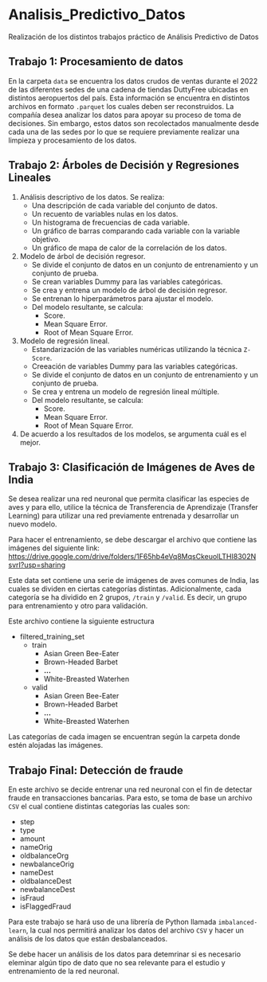 # Analisis_Predictivo_Datos
Realización de los distintos trabajos práctico de Análisis Predictivo de Datos

## Trabajo 1: Procesamiento de datos

  En la carpeta `data` se encuentra los datos crudos de ventas durante el 2022 de las diferentes sedes de una cadena de tiendas DuttyFree ubicadas en distintos aeropuertos del país.
  Esta información se encuentra en distintos archivos en formato `.parquet` los cuales deben ser reconstruidos. La compañía desea analizar los datos para apoyar su proceso de toma de decisiones. Sin embargo, estos datos son recolectados manualmente desde cada una de las sedes por lo que se requiere previamente realizar una limpieza y procesamiento de los datos.

## Trabajo 2: Árboles de Decisión y Regresiones Lineales

1. Análisis descriptivo de los datos. Se realiza:
    - Una descripción de cada variable del conjunto de datos.
    - Un recuento de variables nulas en los datos.
    - Un histograma de frecuencias de cada variable.
    - Un gráfico de barras comparando cada variable con la variable objetivo.
    - Un gráfico de mapa de calor de la correlación de los datos.
2. Modelo de árbol de decisión regresor.
    - Se divide el conjunto de datos en un conjunto de entrenamiento y un conjunto de prueba.
    - Se crean variables Dummy para las variables categóricas.
    - Se crea y entrena un modelo de árbol de decisión regresor.
    - Se entrenan lo hiperparámetros para ajustar el modelo.
    - Del modelo resultante, se calcula:
        - Score.
        - Mean Square Error.
        - Root of Mean Square Error.
3. Modelo de regresión lineal.
    - Estandarización de las variables numéricas utilizando la técnica `Z-Score`.
    - Creeación de variables Dummy para las variables categóricas.
    - Se divide el conjunto de datos en un conjunto de entrenamiento y un conjunto de prueba.
    - Se crea y entrena un modelo de regresión lineal múltiple.
    - Del modelo resultante, se calcula:
        - Score.
        - Mean Square Error.
        - Root of Mean Square Error.
4. De acuerdo a los resultados de los modelos, se argumenta cuál es el mejor.

## Trabajo 3: Clasificación de Imágenes de Aves de India

Se desea realizar una red neuronal que permita clasificar las especies de aves y para ello, utilice la técnica de Transferencia de Aprendizaje (Transfer Learning) para utilizar una red previamente entrenada y desarrollar un nuevo modelo.

Para hacer el entrenamiento, se debe descargar el archivo que contiene las imágenes del siguiente link:
https://drive.google.com/drive/folders/1F65hb4eVq8MqsCkeuolLTHI8302NsvrI?usp=sharing

Este data set contiene una serie de imágenes de aves comunes de India, las cuales se dividen en ciertas categorías distintas. Adicionalmente, cada categoría se ha dividido en 2 grupos, `/train` y `/valid`. Es decir, un grupo para entrenamiento y otro para validación.

Este archivo contiene la siguiente estructura

- filtered_training_set
    - train
        - Asian Green Bee-Eater
        - Brown-Headed Barbet
        - **...**
        - White-Breasted Waterhen
    - valid
        - Asian Green Bee-Eater
        - Brown-Headed Barbet
        - **...**
        - White-Breasted Waterhen
        
Las categorías de cada imagen se encuentran según la carpeta donde estén alojadas las imágenes.

## Trabajo Final: Detección de fraude

En este archivo se decide entrenar una red neuronal con el fin de detectar fraude en transacciones bancarias. Para esto, se toma de base un archivo `CSV` el cual contiene distintas categorías las cuales son:
- step
- type
- amount
- nameOrig
- oldbalanceOrg
- newbalanceOrig
- nameDest
- oldbalanceDest
- newbalanceDest
- isFraud
- isFlaggedFraud
  
Para este trabajo se hará uso de una librería de Python llamada `imbalanced-learn`, la cual nos permitirá analizar los datos del archivo `CSV` y hacer un análisis de los datos que están desbalanceados.

Se debe hacer un análisis de los datos para detemrinar si es necesario eleminar algún tipo de dato que no sea relevante para el estudio y entrenamiento de la red neuronal.
